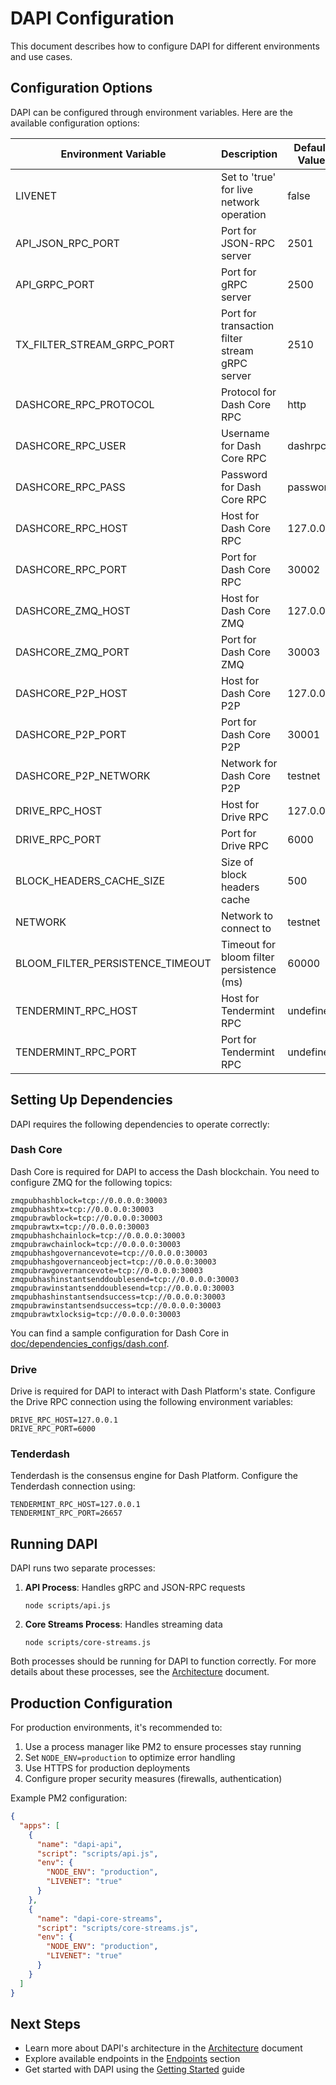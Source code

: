 # DAPI Configuration

This document describes how to configure DAPI for different environments and use cases.

## Configuration Options

DAPI can be configured through environment variables. Here are the available configuration options:

| Environment Variable | Description | Default Value |
|----------------------|-------------|---------------|
| LIVENET | Set to 'true' for live network operation | false |
| API_JSON_RPC_PORT | Port for JSON-RPC server | 2501 |
| API_GRPC_PORT | Port for gRPC server | 2500 |
| TX_FILTER_STREAM_GRPC_PORT | Port for transaction filter stream gRPC server | 2510 |
| DASHCORE_RPC_PROTOCOL | Protocol for Dash Core RPC | http |
| DASHCORE_RPC_USER | Username for Dash Core RPC | dashrpc |
| DASHCORE_RPC_PASS | Password for Dash Core RPC | password |
| DASHCORE_RPC_HOST | Host for Dash Core RPC | 127.0.0.1 |
| DASHCORE_RPC_PORT | Port for Dash Core RPC | 30002 |
| DASHCORE_ZMQ_HOST | Host for Dash Core ZMQ | 127.0.0.1 |
| DASHCORE_ZMQ_PORT | Port for Dash Core ZMQ | 30003 |
| DASHCORE_P2P_HOST | Host for Dash Core P2P | 127.0.0.1 |
| DASHCORE_P2P_PORT | Port for Dash Core P2P | 30001 |
| DASHCORE_P2P_NETWORK | Network for Dash Core P2P | testnet |
| DRIVE_RPC_HOST | Host for Drive RPC | 127.0.0.1 |
| DRIVE_RPC_PORT | Port for Drive RPC | 6000 |
| BLOCK_HEADERS_CACHE_SIZE | Size of block headers cache | 500 |
| NETWORK | Network to connect to | testnet |
| BLOOM_FILTER_PERSISTENCE_TIMEOUT | Timeout for bloom filter persistence (ms) | 60000 |
| TENDERMINT_RPC_HOST | Host for Tendermint RPC | undefined |
| TENDERMINT_RPC_PORT | Port for Tendermint RPC | undefined |

## Setting Up Dependencies

DAPI requires the following dependencies to operate correctly:

### Dash Core

Dash Core is required for DAPI to access the Dash blockchain. You need to configure ZMQ for the following topics:

```
zmqpubhashblock=tcp://0.0.0.0:30003
zmqpubhashtx=tcp://0.0.0.0:30003
zmqpubrawblock=tcp://0.0.0.0:30003
zmqpubrawtx=tcp://0.0.0.0:30003
zmqpubhashchainlock=tcp://0.0.0.0:30003
zmqpubrawchainlock=tcp://0.0.0.0:30003
zmqpubhashgovernancevote=tcp://0.0.0.0:30003
zmqpubhashgovernanceobject=tcp://0.0.0.0:30003
zmqpubrawgovernancevote=tcp://0.0.0.0:30003
zmqpubhashinstantsenddoublesend=tcp://0.0.0.0:30003
zmqpubrawinstantsenddoublesend=tcp://0.0.0.0:30003
zmqpubhashinstantsendsuccess=tcp://0.0.0.0:30003
zmqpubrawinstantsendsuccess=tcp://0.0.0.0:30003
zmqpubrawtxlocksig=tcp://0.0.0.0:30003
```

You can find a sample configuration for Dash Core in [doc/dependencies_configs/dash.conf](./dependencies_configs/dash.conf).

### Drive

Drive is required for DAPI to interact with Dash Platform's state. Configure the Drive RPC connection using the following environment variables:

```
DRIVE_RPC_HOST=127.0.0.1
DRIVE_RPC_PORT=6000
```

### Tenderdash

Tenderdash is the consensus engine for Dash Platform. Configure the Tenderdash connection using:

```
TENDERMINT_RPC_HOST=127.0.0.1
TENDERMINT_RPC_PORT=26657
```

## Running DAPI

DAPI runs two separate processes:

1. **API Process**: Handles gRPC and JSON-RPC requests
   ```
   node scripts/api.js
   ```

2. **Core Streams Process**: Handles streaming data
   ```
   node scripts/core-streams.js
   ```

Both processes should be running for DAPI to function correctly. For more details about these processes, see the [Architecture](./architecture.md) document.

## Production Configuration

For production environments, it's recommended to:

1. Use a process manager like PM2 to ensure processes stay running
2. Set `NODE_ENV=production` to optimize error handling
3. Use HTTPS for production deployments
4. Configure proper security measures (firewalls, authentication)

Example PM2 configuration:

```json
{
  "apps": [
    {
      "name": "dapi-api",
      "script": "scripts/api.js",
      "env": {
        "NODE_ENV": "production",
        "LIVENET": "true"
      }
    },
    {
      "name": "dapi-core-streams",
      "script": "scripts/core-streams.js",
      "env": {
        "NODE_ENV": "production",
        "LIVENET": "true"
      }
    }
  ]
}
```

## Next Steps

- Learn more about DAPI's architecture in the [Architecture](./architecture.md) document
- Explore available endpoints in the [Endpoints](./endpoints/index.md) section
- Get started with DAPI using the [Getting Started](./getting-started.md) guide